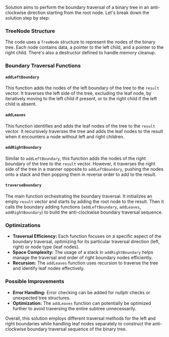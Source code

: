 Solution aims to perform the boundary traversal of a binary tree in an anti-clockwise direction starting from the root node. Let's break down the solution step by step:

### TreeNode Structure
The code uses a `TreeNode` structure to represent the nodes of the binary tree. Each node contains data, a pointer to the left child, and a pointer to the right child. There's also a destructor defined to handle memory cleanup.

### Boundary Traversal Functions

#### `addLeftBoundary`
This function adds the nodes of the left boundary of the tree to the `result` vector. It traverses the left side of the tree, excluding the leaf node, by iteratively moving to the left child if present, or to the right child if the left child is absent.

#### `addLeaves`
This function identifies and adds the leaf nodes of the tree to the `result` vector. It recursively traverses the tree and adds the leaf nodes to the result when it encounters a node without left and right children.

#### `addRightBoundary`
Similar to `addLeftBoundary`, this function adds the nodes of the right boundary of the tree to the `result` vector. However, it traverses the right side of the tree in a manner opposite to `addLeftBoundary`, pushing the nodes onto a stack and then popping them in reverse order to add to the result.

#### `traverseBoundary`
The main function orchestrating the boundary traversal. It initializes an empty `result` vector and starts by adding the root node to the result. Then it calls the boundary adding functions (`addLeftBoundary`, `addLeaves`, `addRightBoundary`) to build the anti-clockwise boundary traversal sequence.

### Optimizations
- **Traversal Efficiency:** Each function focuses on a specific aspect of the boundary traversal, optimizing for its particular traversal direction (left, right) or node type (leaf nodes).
- **Space Complexity:** The usage of a stack in `addRightBoundary` helps manage the traversal and order of right boundary nodes efficiently.
- **Recursion:** The `addLeaves` function uses recursion to traverse the tree and identify leaf nodes effectively.

### Possible Improvements
- **Error Handling:** Error checking can be added for nullptr checks or unexpected tree structures.
- **Optimization:** The `addLeaves` function can potentially be optimized further to avoid traversing the entire subtree unnecessarily.

Overall, this solution employs different traversal methods for the left and right boundaries while handling leaf nodes separately to construct the anti-clockwise boundary traversal sequence of the binary tree.






